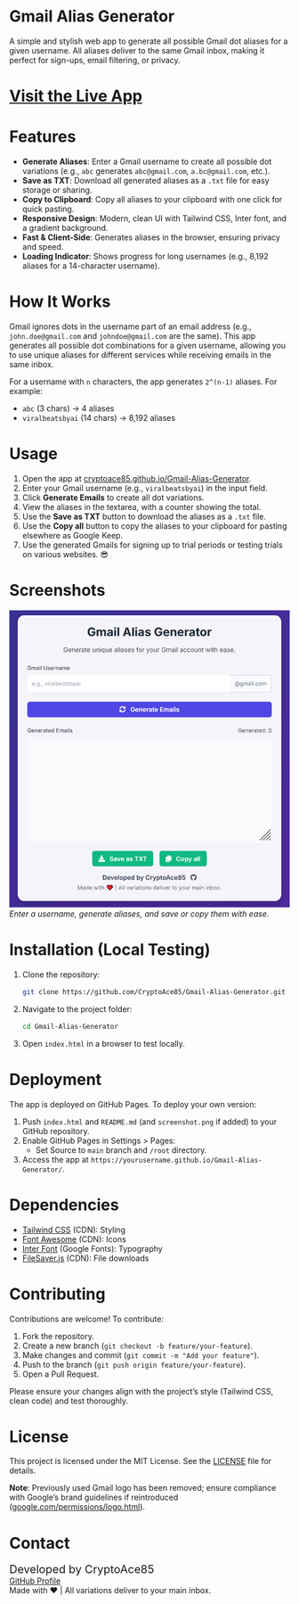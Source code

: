 # Gmail Alias Generator

A simple and stylish web app to generate all possible Gmail dot aliases for a given username. All aliases deliver to the same Gmail inbox, making it perfect for sign-ups, email filtering, or privacy.

# **[Visit the Live App](https://cryptoace85.github.io/Gmail-Alias-Generator/)**

# Features

- **Generate Aliases**: Enter a Gmail username to create all possible dot variations (e.g., `abc` generates `abc@gmail.com`, `a.bc@gmail.com`, etc.).
- **Save as TXT**: Download all generated aliases as a `.txt` file for easy storage or sharing.
- **Copy to Clipboard**: Copy all aliases to your clipboard with one click for quick pasting.
- **Responsive Design**: Modern, clean UI with Tailwind CSS, Inter font, and a gradient background.
- **Fast & Client-Side**: Generates aliases in the browser, ensuring privacy and speed.
- **Loading Indicator**: Shows progress for long usernames (e.g., 8,192 aliases for a 14-character username).

# How It Works

Gmail ignores dots in the username part of an email address (e.g., `john.doe@gmail.com` and `johndoe@gmail.com` are the same). This app generates all possible dot combinations for a given username, allowing you to use unique aliases for different services while receiving emails in the same inbox.

For a username with `n` characters, the app generates `2^(n-1)` aliases. For example:
- `abc` (3 chars) → 4 aliases
- `viralbeatsbyai` (14 chars) → 8,192 aliases

# Usage

1. Open the app at [cryptoace85.github.io/Gmail-Alias-Generator](https://cryptoace85.github.io/Gmail-Alias-Generator/).
2. Enter your Gmail username (e.g., `viralbeatsbyai`) in the input field.
3. Click **Generate Emails** to create all dot variations.
4. View the aliases in the textarea, with a counter showing the total.
5. Use the **Save as TXT** button to download the aliases as a `.txt` file.
6. Use the **Copy all** button to copy the aliases to your clipboard for pasting elsewhere as Google Keep.
7. Use the generated Gmails for signing up to trial periods or testing trials on various websites. 😎

# Screenshots

![App Screenshot](screenshot.png)  
*Enter a username, generate aliases, and save or copy them with ease.*

# Installation (Local Testing)

1. Clone the repository:
   ```bash
   git clone https://github.com/CryptoAce85/Gmail-Alias-Generator.git
   ```
2. Navigate to the project folder:
   ```bash
   cd Gmail-Alias-Generator
   ```
3. Open `index.html` in a browser to test locally.

# Deployment

The app is deployed on GitHub Pages. To deploy your own version:

1. Push `index.html` and `README.md` (and `screenshot.png` if added) to your GitHub repository.
2. Enable GitHub Pages in Settings > Pages:
   - Set Source to `main` branch and `/root` directory.
3. Access the app at `https://yourusername.github.io/Gmail-Alias-Generator/`.

# Dependencies

- [Tailwind CSS](https://tailwindcss.com/) (CDN): Styling
- [Font Awesome](https://fontawesome.com/) (CDN): Icons
- [Inter Font](https://fonts.google.com/specimen/Inter) (Google Fonts): Typography
- [FileSaver.js](https://github.com/eligrey/FileSaver.js/) (CDN): File downloads

# Contributing

Contributions are welcome! To contribute:

1. Fork the repository.
2. Create a new branch (`git checkout -b feature/your-feature`).
3. Make changes and commit (`git commit -m "Add your feature"`).
4. Push to the branch (`git push origin feature/your-feature`).
5. Open a Pull Request.

Please ensure your changes align with the project’s style (Tailwind CSS, clean code) and test thoroughly.

# License

This project is licensed under the MIT License. See the [LICENSE](LICENSE) file for details.

**Note**: Previously used Gmail logo has been removed; ensure compliance with Google’s brand guidelines if reintroduced ([google.com/permissions/logo.html](https://www.google.com/permissions/logo.html)).

# Contact

<span style="font-size: 20px;">Developed by CryptoAce85</span>  
[<i class="fab fa-github"></i> GitHub Profile](https://github.com/CryptoAce85)  
Made with ❤️ | All variations deliver to your main inbox.
